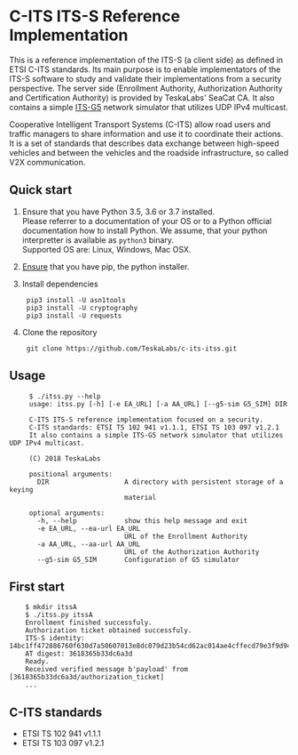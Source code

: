 # C-ITS ITS-S Reference Implementation

This is a reference implementation of the ITS-S (a client side) as defined in ETSI C-ITS standards.
Its main purpose is to enable implementators of the ITS-S software to study and validate their implementations from a security perspective.
The server side (Enrollment Authority, Authorization Authority and Certification Authority) is provided by TeskaLabs' SeaCat CA.
It also contains a simple [ITS-G5](https://en.wikipedia.org/wiki/IEEE_802.11p) network simulator that utilizes UDP IPv4 multicast.

Cooperative Intelligent Transport Systems (C-ITS) allow road users and traffic managers to share information and use it to coordinate their actions.
It is a set of standards that describes data exchange between high-speed vehicles and between the vehicles and the roadside infrastructure, so called V2X communication.

## Quick start

 1. Ensure that you have Python 3.5, 3.6 or 3.7 installed.  
    Please referrer to a documentation of your OS or to a Python official documentation how to install Python.
    We assume, that your python interpretter is available as `python3` binary.  
    Supported OS are: Linux, Windows, Mac OSX.
    
 2. [Ensure](https://pip.pypa.io/en/stable/installing/) that you have pip, the python installer.
 
 3. Install dependencies
 
         pip3 install -U asn1tools
         pip3 install -U cryptography
         pip3 install -U requests
 
 4. Clone the repository
 
         git clone https://github.com/TeskaLabs/c-its-itss.git

## Usage

         $ ./itss.py --help
         usage: itss.py [-h] [-e EA_URL] [-a AA_URL] [--g5-sim G5_SIM] DIR
         
         C-ITS ITS-S reference implementation focused on a security.
         C-ITS standards: ETSI TS 102 941 v1.1.1, ETSI TS 103 097 v1.2.1
         It also contains a simple ITS-G5 network simulator that utilizes UDP IPv4 multicast.
         
         (C) 2018 TeskaLabs

         positional arguments:
           DIR                   A directory with persistent storage of a keying
                                 material
         
         optional arguments:
           -h, --help            show this help message and exit
           -e EA_URL, --ea-url EA_URL
                                 URL of the Enrollment Authority
           -a AA_URL, --aa-url AA_URL
                                 URL of the Authorization Authority
           --g5-sim G5_SIM       Configuration of G5 simulator


## First start

        $ mkdir itssA
        $ ./itss.py itssA
        Enrollment finished successfuly.
        Authorization ticket obtained successfuly.
        ITS-S identity: 14bc1ff472886760f630d7a50607013e8dc079d23b54cd62ac014ae4cffecd79e3f9d94268acd1411bce9554487653a6
        AT digest: 3618365b33dc6a3d
        Ready.
        Received verified message b'payload' from [3618365b33dc6a3d/authorization_ticket]
        ...

## C-ITS standards

  * ETSI TS 102 941 v1.1.1
  * ETSI TS 103 097 v1.2.1
  
  
